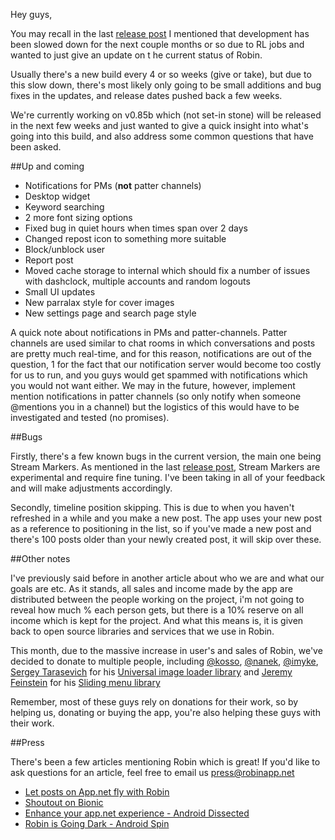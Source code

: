 Hey guys,

You may recall in the last [release post](http://blog.robinapp.net/version08ishere) I mentioned that development has been slowed down for the next couple months or so due to RL jobs and wanted to just give an update on t he current status of Robin.

Usually there's a new build every 4 or so weeks (give or take), but due to this slow down, there's most likely only going to be small additions and bug fixes in the updates, and release dates pushed back a few weeks.

We're currently working on v0.85b which (not set-in stone) will be released in the next few weeks and just wanted to give a quick insight into what's going into this build, and also address some common questions that have been asked.

##Up and coming
+ Notifications for PMs (**not** patter channels)
+ Desktop widget
+ Keyword searching
+ 2 more font sizing options
+ Fixed bug in quiet hours when times span over 2 days
+ Changed repost icon to something more suitable
+ Block/unblock user
+ Report post
+ Moved cache storage to internal which should fix a number of issues with dashclock, multiple accounts and random logouts
+ Small UI updates
+ New parralax style for cover images
+ New settings page and search page style

A quick note about notifications in PMs and patter-channels. Patter channels are used similar to chat rooms in which conversations and posts are pretty much real-time, and for this reason, notifications are out of the question, 1 for the fact that our notification server would become too costly for us to run, and you guys would get spammed with notifications which you would not want either. We may in the future, however, implement mention notifications in patter channels (so only notify when someone @mentions you in a channel) but the logistics of this would have to be investigated and tested (no promises).

##Bugs

Firstly, there's a few known bugs in the current version, the main one being Stream Markers. As mentioned in the last [release post](http://blog.robinapp.net/version08ishere), Stream Markers are experimental and require fine tuning. I've been taking in all of your feedback and will make adjustments accordingly.

Secondly, timeline position skipping. This is due to when you haven't refreshed in a while and you make a new post. The app uses your new post as a reference to positioning in the list, so if you've made a new post and there's 100 posts older than your newly created post, it will skip over these.

##Other notes

I've previously said before in another article about who we are and what our goals are etc. As it stands, all sales and income made by the app are distributed between the people working on the project, i'm not going to reveal how much % each person gets, but there is a 10% reserve on all income which is kept for the project. And what this means is, it is given back to open source libraries and services that we use in Robin. 

This month, due to the massive increase in user's and sales of Robin, we've decided to donate to multiple people, including [@kosso](https://alpha.app.net/kosso), [@nanek](https://alpha.app.net/nanek), [@imyke](https://alpha.app.net/imyke), [Sergey Tarasevich](http://nostra13android.blogspot.co.uk/) for his [Universal image loader library](https://github.com/nostra13/Android-Universal-Image-Loader) and [Jeremy Feinstein](http://about.me/jeremy.feinstein) for his [Sliding menu library](https://github.com/jfeinstein10/SlidingMenu)

Remember, most of these guys rely on donations for their work, so by helping us, donating or buying the app, you're also helping these guys with their work.

##Press

There's been a few articles mentioning Robin which is great! If you'd like to ask questions for an article, feel free to email us [press@robinapp.net](mailto:press@robinapp.net)

+ [Let posts on App.net fly with Robin](http://android.appstorm.net/reviews/internet-reviews/let-posts-on-app-net-fly-with-robin/)
+ [Shoutout on Bionic](http://www.70decibels.com/bionic/2013/4/9/037-home-again.html)
+ [Enhance your app.net experience - Android Dissected](http://www.androiddissected.com/enhance-your-app-net-experience-with-robin-for-android/?utm_source=twitterfeed&utm_medium=app.net&utm_campaign=Feed%3A+AndroidDissected+%28Android+Dissected%29)
+ [Robin is Going Dark - Android Spin](http://androidspin.com/2013/03/08/sneak-peek-robin-for-adn-is-going-dark/)
